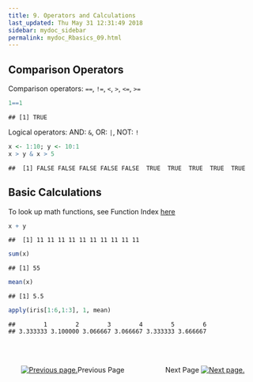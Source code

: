 ```yaml
---
title: 9. Operators and Calculations
last_updated: Thu May 31 12:31:49 2018
sidebar: mydoc_sidebar
permalink: mydoc_Rbasics_09.html
---
```


## Comparison Operators

Comparison operators: `==`, `!=`, `<`, `>`, `<=`, `>=`

```r
1==1
```

```
## [1] TRUE
```
Logical operators: AND: `&`, OR: `|`, NOT: `!`

```r
x <- 1:10; y <- 10:1
x > y & x > 5
```

```
##  [1] FALSE FALSE FALSE FALSE FALSE  TRUE  TRUE  TRUE  TRUE  TRUE
```

## Basic Calculations

To look up math functions, see Function Index [here](http://cran.at.r-project.org/doc/manuals/R-intro.html#Function-and-variable-index)

```r
x + y
```

```
##  [1] 11 11 11 11 11 11 11 11 11 11
```

```r
sum(x)
```

```
## [1] 55
```

```r
mean(x)
```

```
## [1] 5.5
```

```r
apply(iris[1:6,1:3], 1, mean) 
```

```
##        1        2        3        4        5        6 
## 3.333333 3.100000 3.066667 3.066667 3.333333 3.666667
```

<br><br><center><a href="mydoc_Rbasics_08.html"><img src="images/left_arrow.png" alt="Previous page."></a>Previous Page &nbsp; &nbsp; &nbsp; &nbsp; &nbsp; &nbsp; &nbsp; &nbsp; &nbsp; &nbsp; Next Page
<a href="mydoc_Rbasics_10.html"><img src="images/right_arrow.png" alt="Next page."></a></center>
